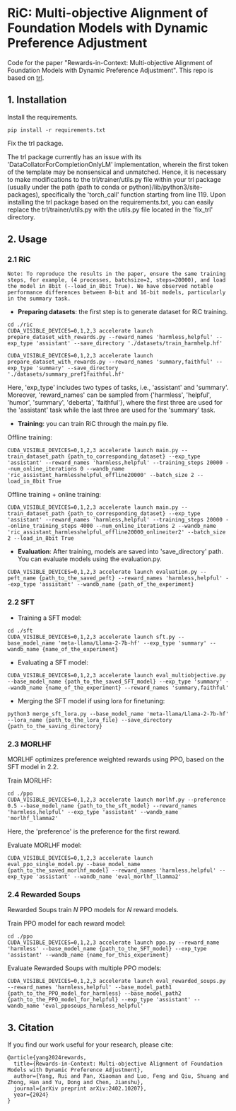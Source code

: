 # RiC: Multi-objective Alignment of Foundation Models with Dynamic Preference Adjustment

Code for the paper "Rewards-in-Context: Multi-objective Alignment of Foundation Models with Dynamic Preference Adjustment". This repo is based on [trl](https://github.com/huggingface/trl).


## 1. Installation
Install the requirements.
```
pip install -r requirements.txt
```
Fix the trl package.


The trl package currently has an issue with its 'DataCollatorForCompletionOnlyLM' implementation, wherein the first token of the template may be nonsensical and unmatched. Hence, it is necessary to make modifications to the trl/trainer/utils.py file within your trl package (usually under the path {path to conda or python}/lib/python3/site-packages), specifically the 'torch_call' function starting from line 119. Upon installing the trl package based on the requirements.txt, you can easily replace the trl/trainer/utils.py with the utils.py file located in the 'fix_trl' directory.

## 2. Usage
### 2.1 RiC
```
Note: To reproduce the results in the paper, ensure the same training steps, for example, (4 processes, batchsize=2, steps=20000), and load the model in 8bit (--load_in_8bit True). We have observed notable performance differences between 8-bit and 16-bit models, particularly in the summary task.
```


* **Preparing datasets**: the first step is to generate dataset for RiC training.
```
cd ./ric
CUDA_VISIBLE_DEVICES=0,1,2,3 accelerate launch prepare_dataset_with_rewards.py --reward_names 'harmless,helpful' --exp_type 'assistant' --save_directory './datasets/train_harmhelp.hf' 
```
```
CUDA_VISIBLE_DEVICES=0,1,2,3 accelerate launch prepare_dataset_with_rewards.py --reward_names 'summary,faithful' --exp_type 'summary' --save_directory './datasets/summary_pref1faithful.hf'
```
Here, 'exp_type' includes two types of tasks, i.e., 'assistant' and 'summary'. Moreover, 'reward_names' can be sampled from \{'harmless', 'helpful', 'humor', 'summary', 'deberta', 'faithful'\}, where the first three are used for the 'assistant' task while the last three are used for the 'summary' task.

* **Training**: you can train RiC through the main.py file.

Offline training:
```
CUDA_VISIBLE_DEVICES=0,1,2,3 accelerate launch main.py --train_dataset_path {path_to_corresponding_dataset} --exp_type 'assistant' --reward_names 'harmless,helpful' --training_steps 20000 --num_online_iterations 0 --wandb_name 'ric_assistant_harmlesshelpful_offline20000' --batch_size 2 --load_in_8bit True
```
Offline training + online training:
```
CUDA_VISIBLE_DEVICES=0,1,2,3 accelerate launch main.py --train_dataset_path {path_to_corresponding_dataset} --exp_type 'assistant' --reward_names 'harmless,helpful' --training_steps 20000 --online_training_steps 4000 --num_online_iterations 2 --wandb_name 'ric_assistant_harmlesshelpful_offline20000_onlineiter2' --batch_size 2 --load_in_8bit True
```

* **Evaluation**: After training, models are saved into 'save_directory' path. You can evaluate models using the evaluation.py.
```
CUDA_VISIBLE_DEVICES=0,1,2,3 accelerate launch evaluation.py --peft_name {path_to_the_saved_peft} --reward_names 'harmless,helpful' --exp_type 'assistant' --wandb_name {path_of_the_experiment}
```

### 2.2 SFT
* Training a SFT model:
```
cd ./sft
CUDA_VISIBLE_DEVICES=0,1,2,3 accelerate launch sft.py --base_model_name 'meta-llama/Llama-2-7b-hf' --exp_type 'summary' --wandb_name {name_of_the_experiment} 
```
* Evaluating a SFT model:
```
CUDA_VISIBLE_DEVICES=0,1,2,3 accelerate launch eval_multiobjective.py --base_model_name {path_to_the_saved_SFT_model} --exp_type 'summary' --wandb_name {name_of_the_experiment} --reward_names 'summary,faithful'
```

* Merging the SFT model if using lora for finetuning:
```
python3 merge_sft_lora.py --base_model_name 'meta-llama/Llama-2-7b-hf' --lora_name {path_to_the_lora_file} --save_directory {path_to_the_saving_directory}
```

### 2.3 MORLHF 
MORLHF optimizes preference weighted rewards using PPO, based on the SFT model in 2.2.

Train MORLHF:
```
cd ./ppo
CUDA_VISIBLE_DEVICES=0,1,2,3 accelerate launch morlhf.py --preference 0.5 --base_model_name {path_to_the_sft_model} --reward_names 'harmless,helpful' --exp_type 'assistant' --wandb_name 'morlhf_llamma2'
```
Here, the 'preference' is the preference for the first reward.

Evaluate MORLHF model:
```
CUDA_VISIBLE_DEVICES=0,1,2,3 accelerate launch eval_ppo_single_model.py --base_model_name {path_to_the_saved_morlhf_model} --reward_names 'harmless,helpful' --exp_type 'assistant' --wandb_name 'eval_morlhf_llamma2'
```

### 2.4 Rewarded Soups
Rewarded Soups train $N$ PPO models for $N$ reward models.  

Train PPO model for each reward model:
```
cd ./ppo
CUDA_VISIBLE_DEVICES=0,1,2,3 accelerate launch ppo.py --reward_name 'harmless' --base_model_name {path_to_the_SFT_model} --exp_type 'assistant' --wandb_name {name_for_this_experiment}
```
Evaluate Rewarded Soups with multiple PPO models:
```
CUDA_VISIBLE_DEVICES=0,1,2,3 accelerate launch eval_rewarded_soups.py --reward_names 'harmless,helpful' --base_model_path1 {path_to_the_PPO_model_for_harmless} --base_model_path2 {path_to_the_PPO_model_for_helpful} --exp_type 'assistant' --wandb_name 'eval_pposoups_harmless_helpful'
```


## 3. Citation
If you find our work useful for your research, please cite:
```
@article{yang2024rewards,
  title={Rewards-in-Context: Multi-objective Alignment of Foundation Models with Dynamic Preference Adjustment},
  author={Yang, Rui and Pan, Xiaoman and Luo, Feng and Qiu, Shuang and Zhong, Han and Yu, Dong and Chen, Jianshu},
  journal={arXiv preprint arXiv:2402.10207},
  year={2024}
}
```